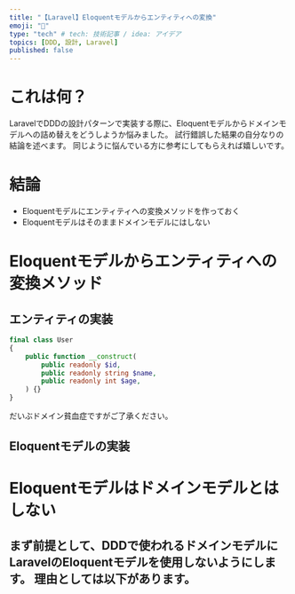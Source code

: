 ```yaml
---
title: "【Laravel】Eloquentモデルからエンティティへの変換"
emoji: "📌"
type: "tech" # tech: 技術記事 / idea: アイデア
topics: [DDD, 設計, Laravel]
published: false
---
```

# これは何？
LaravelでDDDの設計パターンで実装する際に、Eloquentモデルからドメインモデルへの詰め替えをどうしようか悩みました。
試行錯誤した結果の自分なりの結論を述べます。
同じように悩んでいる方に参考にしてもらえれば嬉しいです。

# 結論
- Eloquentモデルにエンティティへの変換メソッドを作っておく
- Eloquentモデルはそのままドメインモデルにはしない
# Eloquentモデルからエンティティへの変換メソッド
## エンティティの実装
```php
final class User
{
    public function __construct(
        public readonly $id,
        public readonly string $name,
        public readonly int $age,
    ) {}
}
```
だいぶドメイン貧血症ですがご了承ください。
## Eloquentモデルの実装

# Eloquentモデルはドメインモデルとはしない
まず前提として、DDDで使われるドメインモデルにLaravelのEloquentモデルを使用しないようにします。
理由としては以下があります。
- 